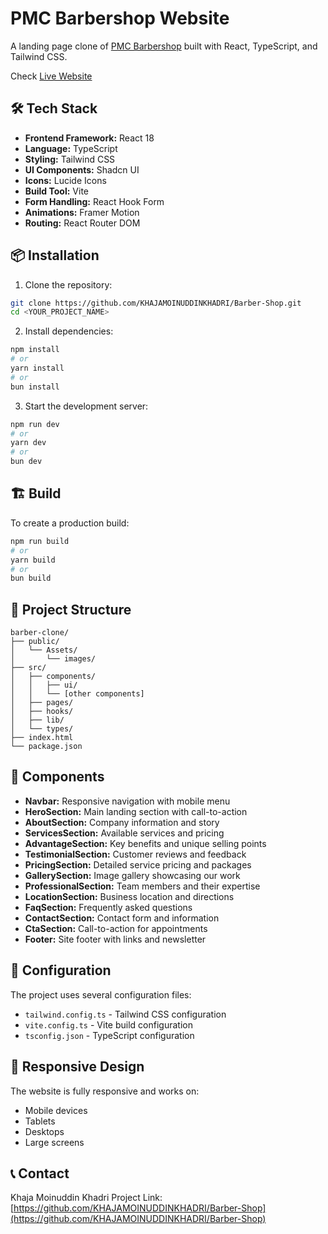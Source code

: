 # PMC Barbershop Website

A landing page clone of [PMC Barbershop](https://pmcbarber.devfrend.com) built with React, TypeScript, and Tailwind CSS.

Check [Live Website](https://barber-shop-kmk.netlify.app)


## 🛠️ Tech Stack

- **Frontend Framework:** React 18
- **Language:** TypeScript
- **Styling:** Tailwind CSS
- **UI Components:** Shadcn UI
- **Icons:** Lucide Icons
- **Build Tool:** Vite
- **Form Handling:** React Hook Form
- **Animations:** Framer Motion
- **Routing:** React Router DOM

## 📦 Installation

1. Clone the repository:

```bash
git clone https://github.com/KHAJAMOINUDDINKHADRI/Barber-Shop.git
cd <YOUR_PROJECT_NAME>
```

2. Install dependencies:

```bash
npm install
# or
yarn install
# or
bun install
```

3. Start the development server:

```bash
npm run dev
# or
yarn dev
# or
bun dev
```

## 🏗️ Build

To create a production build:

```bash
npm run build
# or
yarn build
# or
bun build
```

## 📁 Project Structure

```
barber-clone/
├── public/
│   └── Assets/
│       └── images/
├── src/
│   ├── components/
│   │   ├── ui/
│   │   └── [other components]
│   ├── pages/
│   ├── hooks/
│   ├── lib/
│   └── types/
├── index.html
└── package.json
```

## 🎨 Components

- **Navbar:** Responsive navigation with mobile menu
- **HeroSection:** Main landing section with call-to-action
- **AboutSection:** Company information and story
- **ServicesSection:** Available services and pricing
- **AdvantageSection:** Key benefits and unique selling points
- **TestimonialSection:** Customer reviews and feedback
- **PricingSection:** Detailed service pricing and packages
- **GallerySection:** Image gallery showcasing our work
- **ProfessionalSection:** Team members and their expertise
- **LocationSection:** Business location and directions
- **FaqSection:** Frequently asked questions
- **ContactSection:** Contact form and information
- **CtaSection:** Call-to-action for appointments
- **Footer:** Site footer with links and newsletter

## 🔧 Configuration

The project uses several configuration files:

- `tailwind.config.ts` - Tailwind CSS configuration
- `vite.config.ts` - Vite build configuration
- `tsconfig.json` - TypeScript configuration

## 📱 Responsive Design

The website is fully responsive and works on:

- Mobile devices
- Tablets
- Desktops
- Large screens


## 📞 Contact

Khaja Moinuddin Khadri
Project Link: [https://github.com/KHAJAMOINUDDINKHADRI/Barber-Shop](https://github.com/KHAJAMOINUDDINKHADRI/Barber-Shop)
